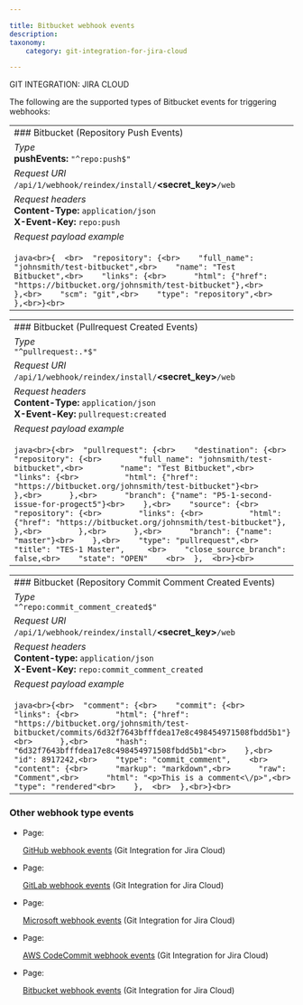 ```yaml
---

title: Bitbucket webhook events
description:
taxonomy:
    category: git-integration-for-jira-cloud

---
```

GIT INTEGRATION: JIRA CLOUD

The following are the supported types of Bitbucket events for triggering webhooks:

|     |
| --- |
| ### Bitbucket (Repository Push Events) |
| _Type_  <br>**pushEvents:** `"^repo:push$"` |
| _Request URI_  <br>`/api/1/webhook/reindex/install/`**<secret\_key>**`/web` |
| _Request headers_  <br>**Content-Type:** `application/json`  <br>**X-Event-Key:** `repo:push` |
| _Request payload example_<br><br>```java<br>{  <br>  "repository": {<br>    "full_name": "johnsmith/test-bitbucket",<br>    "name": "Test Bitbucket",<br>    "links": {<br>      "html": {"href": "https://bitbucket.org/johnsmith/test-bitbucket"},<br>    },<br>    "scm": "git",<br>    "type": "repository",<br>  },<br>}<br>``` |

|     |
| --- |
| ### Bitbucket (Pullrequest Created Events) |
| _Type_  <br>`"^pullrequest:.*$"` |
| _Request URI_  <br>`/api/1/webhook/reindex/install/`**<secret\_key>**`/web` |
| _Request headers_  <br>**Content-Type:** `application/json`  <br>**X-Event-Key:** `pullrequest:created` |
| _Request payload example_<br><br>```java<br>{<br>  "pullrequest": {<br>    "destination": {<br>      "repository": {<br>        "full_name": "johnsmith/test-bitbucket",<br>        "name": "Test Bitbucket",<br>        "links": {<br>          "html": {"href": "https://bitbucket.org/johnsmith/test-bitbucket"}<br>        },<br>      },<br>      "branch": {"name": "P5-1-second-issue-for-progect5"}<br>    },<br>    "source": {<br>      "repository": {<br>        "links": {<br>          "html": {"href": "https://bitbucket.org/johnsmith/test-bitbucket"},                  },<br>        },<br>      },<br>      "branch": {"name": "master"}<br>    },<br>    "type": "pullrequest",<br>    "title": "TES-1 Master",     <br>    "close_source_branch": false,<br>    "state": "OPEN"    <br>  },  <br>}<br>``` |

|     |
| --- |
| ### Bitbucket (Repository Commit Comment Created Events) |
| _Type_  <br>`"^repo:commit_comment_created$"` |
| _Request URI_  <br>`/api/1/webhook/reindex/install/`**<secret\_key>**`/web` |
| _Request headers_  <br>**Content-type:** `application/json`  <br>**X-Event-Key:** `repo:commit_comment_created` |
| _Request payload example_<br><br>```java<br>{<br>  "comment": {<br>    "commit": {<br>      "links": {<br>        "html": {"href": "https://bitbucket.org/johnsmith/test-bitbucket/commits/6d32f7643bfffdea17e8c498454971508fbdd5b1"}<br>      },<br>      "hash": "6d32f7643bfffdea17e8c498454971508fbdd5b1"<br>    },<br>    "id": 8917242,<br>    "type": "commit_comment",    <br>    "content": {<br>      "markup": "markdown",<br>      "raw": "Comment",<br>      "html": "<p>This is a comment<\/p>",<br>      "type": "rendered"<br>    },  <br>  },<br>}<br>``` |

### Other webhook type events

*   Page:

    [GitHub webhook events](/wiki/spaces/GITCLOUD/pages/1921482779/GitHub+webhook+events) (Git Integration for Jira Cloud)

*   Page:

    [GitLab webhook events](/wiki/spaces/GITCLOUD/pages/1922465801/GitLab+webhook+events) (Git Integration for Jira Cloud)

*   Page:

    [Microsoft webhook events](/wiki/spaces/GITCLOUD/pages/1921876015/Microsoft+webhook+events) (Git Integration for Jira Cloud)

*   Page:

    [AWS CodeCommit webhook events](/wiki/spaces/GITCLOUD/pages/1922203671/AWS+CodeCommit+webhook+events) (Git Integration for Jira Cloud)

*   Page:

    [Bitbucket webhook events](/wiki/spaces/GITCLOUD/pages/1921548328/Bitbucket+webhook+events) (Git Integration for Jira Cloud)